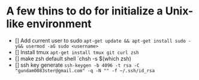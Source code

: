 # A few thins to do for initialize a Unix-like environment 

 - [] Add current user to sudo 
	`apt-get update && apt-get install sudo -y&& usermod -aG sudo <username>`
 - [] Install tmux
	`apt-get install tmux git curl zsh`
 - [] make zsh default shell
	`chsh -s $(which zsh)
 - [] ssh key generate
	`ssh-keygen -b 4096 -t rsa -C "gundam0083ster@gmail.com" -q -N "" -f ~/.ssh/id_rsa`
	
